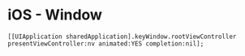 # iOS - Window

```objc
[[UIApplication sharedApplication].keyWindow.rootViewController presentViewController:nv animated:YES completion:nil];
```
